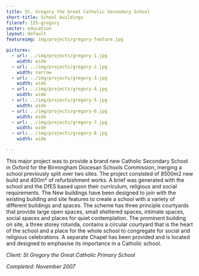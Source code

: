 ```yaml
---
title: St. Gregory the Great Catholic Secondary School
short-title: School buildings
fileref: 125-gregory
sector: education
layout: default
featureimg: img/projects/gregory-feature.jpg

pictures:
  - url: ../img/projects/gregory-1.jpg
    width: wide
  - url: ../img/projects/gregory-2.jpg
    width: narrow
  - url: ../img/projects/gregory-3.jpg
    width: wide
  - url: ../img/projects/gregory-4.jpg
    width: wide
  - url: ../img/projects/gregory-5.jpg
    width: wide
  - url: ../img/projects/gregory-6.jpg
    width: wide
  - url: ../img/projects/gregory-7.jpg
    width: wide
  - url: ../img/projects/gregory-8.jpg
    width: wide

---
```


This major project was to provide a brand new Catholic Secondary School in Oxford for the Birmingham Diocesan Schools Commission, merging a school previously split over two sites. The project consisted of 8500m2 new build and 400m² of refurbishment works.
A brief was generated with the school and the DfES based upon their curriculum, religious and social requirements. The New buildings have been designed to join with the existing building and site features to create a school with a variety of different buildings and spaces.
The scheme has three principle courtyards that provide large open spaces, small sheltered spaces, intimate spaces, social spaces and places for quiet contemplation.
The prominent building on site, a three storey rotunda, contains a circular courtyard that is the heart of the school and a place for the whole school to congregate for social and religious celebrations. A separate Chapel has been provided and is located and designed to emphasise its importance in a Catholic school.

*Client: St Gregory the Great Catholic Primary School*

*Completed: November 2007*

